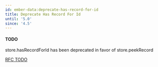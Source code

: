 ```yaml
---
id: ember-data:deprecate-has-record-for-id
title: Deprecate Has Record For Id
until: '5.0'
since: '4.5'
---
```


#### TODO

store.hasRecordForId has been deprecated in favor of store.peekRecord

[RFC TODO](TODO)
